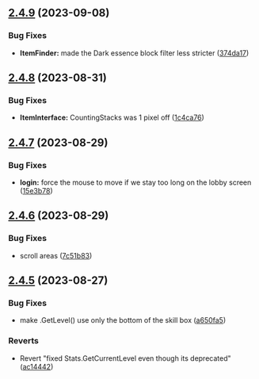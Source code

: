 ## [2.4.9](https://github.com/Torwent/SRL-T/compare/v2.4.8...v2.4.9) (2023-09-08)


### Bug Fixes

* **ItemFinder:** made the Dark essence block filter less stricter ([374da17](https://github.com/Torwent/SRL-T/commit/374da173a90692d4154cf30d386257b8c37b617c))



## [2.4.8](https://github.com/Torwent/SRL-T/compare/v2.4.7...v2.4.8) (2023-08-31)


### Bug Fixes

* **ItemInterface:** CountingStacks was 1 pixel off ([1c4ca76](https://github.com/Torwent/SRL-T/commit/1c4ca765d00963d35b0d80640343a0713c1deb8e))



## [2.4.7](https://github.com/Torwent/SRL-T/compare/v2.4.6...v2.4.7) (2023-08-29)


### Bug Fixes

* **login:** force the mouse to move if we stay too long on the lobby screen ([15e3b78](https://github.com/Torwent/SRL-T/commit/15e3b78e7000bf816f5e0ca6efe021eadbb013e6))



## [2.4.6](https://github.com/Torwent/SRL-T/compare/v2.4.5...v2.4.6) (2023-08-29)


### Bug Fixes

* scroll areas ([7c51b83](https://github.com/Torwent/SRL-T/commit/7c51b83f34b761f4179dc4fffa41c19185172fb0))



## [2.4.5](https://github.com/Torwent/SRL-T/compare/v2.4.4...v2.4.5) (2023-08-27)


### Bug Fixes

* make .GetLevel() use only the bottom of the skill box ([a650fa5](https://github.com/Torwent/SRL-T/commit/a650fa5e80691702bdde2c00fbdd2f59ec866ad6))


### Reverts

* Revert "fixed Stats.GetCurrentLevel even though its deprecated" ([ac14442](https://github.com/Torwent/SRL-T/commit/ac14442ef9f6398304d084df29e485cb38c3cb64))



